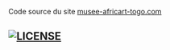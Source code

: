 
Code source du site [musee-africart-togo.com](https://musee-africart-togo.com)

## [![LICENSE](https://img.shields.io/badge/license-MIT-lightgrey.svg)](https://raw.githubusercontent.com/africart/musee-africart-togo.com/master/LICENSE)

